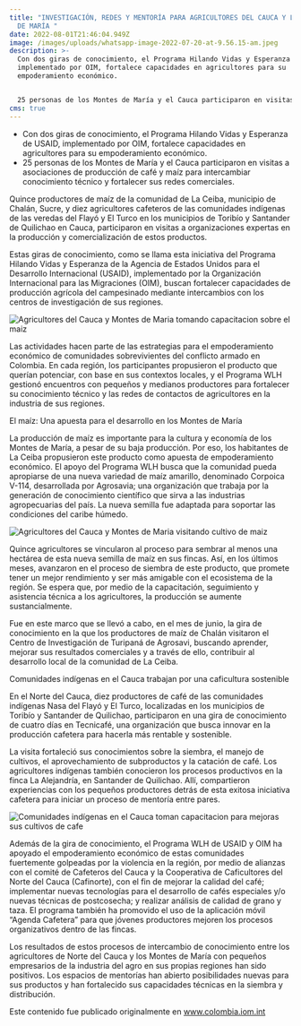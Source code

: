 ```yaml
---
title: "INVESTIGACIÓN, REDES Y MENTORÍA PARA AGRICULTORES DEL CAUCA Y LOS MONTES
  DE MARÍA "
date: 2022-08-01T21:46:04.949Z
image: /images/uploads/whatsapp-image-2022-07-20-at-9.56.15-am.jpeg
description: >-
  Con dos giras de conocimiento, el Programa Hilando Vidas y Esperanza de USAID,
  implementado por OIM, fortalece capacidades en agricultores para su
  empoderamiento económico. 


  25 personas de los Montes de María y el Cauca participaron en visitas a asociaciones de producción de café y maíz para intercambiar conocimiento técnico y fortalecer sus redes comerciales.  
cms: true
---
```

* Con dos giras de conocimiento, el Programa Hilando Vidas y Esperanza de USAID, implementado por OIM, fortalece capacidades en agricultores para su empoderamiento económico. 
* 25 personas de los Montes de María y el Cauca participaron en visitas a asociaciones de producción de café y maíz para intercambiar conocimiento técnico y fortalecer sus redes comerciales.  

Quince productores de maíz de la comunidad de La Ceiba, municipio de Chalán, Sucre, y diez agricultores cafeteros de las comunidades indígenas de las veredas del Flayó y El Turco en los municipios de Toribío y Santander de Quilichao en Cauca, participaron en visitas a organizaciones expertas en la producción y comercialización de estos productos.  

Estas giras de conocimiento, como se llama esta iniciativa del Programa Hilando Vidas y Esperanza de la Agencia de Estados Unidos para el Desarrollo Internacional (USAID), implementado por la Organización Internacional para las Migraciones (OIM), buscan fortalecer capacidades de producción agrícola del campesinado mediante intercambios con los centros de investigación de sus regiones.  

![Agricultores del Cauca y Montes de Maria tomando capacitacion sobre el maiz](https://colombia.iom.int/sites/g/files/tmzbdl1011/files/images/Notas/giras4.png "Agricultores del Cauca y Montes de Maria tomando capacitacion sobre el maiz")

Las actividades hacen parte de las estrategias para el empoderamiento económico de comunidades sobrevivientes del conflicto armado en Colombia. En cada región, los participantes propusieron el producto que querían potenciar, con base en sus contextos locales, y el Programa WLH gestionó encuentros con pequeños y medianos productores para fortalecer su conocimiento técnico y las redes de contactos de agricultores en la industria de sus regiones.  

El maíz: Una apuesta para el desarrollo en los Montes de María 

La producción de maíz es importante para la cultura y economía de los Montes de María, a pesar de su baja producción. Por eso, los habitantes de La Ceiba propusieron este producto como apuesta de empoderamiento económico. El apoyo del Programa WLH busca que la comunidad pueda apropiarse de una nueva variedad de maíz amarillo, denominado Corpoica V-114, desarrollada por Agrosavia; una organización que trabaja por la generación de conocimiento científico que sirva a las industrias agropecuarias del país. La nueva semilla fue adaptada para soportar las condiciones del caribe húmedo. 

![Agricultores del Cauca y Montes de Maria visitando cultivo de maiz](https://colombia.iom.int/sites/g/files/tmzbdl1011/files/images/Notas/giras3.png "Agricultores del Cauca y Montes de Maria visitando cultivo de maiz")

Quince agricultores se vincularon al proceso para sembrar al menos una hectárea de esta nueva semilla de maíz en sus fincas. Así, en los últimos meses, avanzaron en el proceso de siembra de este producto, que promete tener un mejor rendimiento y ser más amigable con el ecosistema de la región. Se espera que, por medio de la capacitación, seguimiento y asistencia técnica a los agricultores, la producción se aumente sustancialmente. 

Fue en este marco que se llevó a cabo, en el mes de junio, la gira de conocimiento en la que los productores de maíz de Chalán visitaron el Centro de Investigación de Turipaná de Agrosavi, buscando aprender, mejorar sus resultados comerciales y a través de ello, contribuir al desarrollo local de la comunidad de La Ceiba. 

Comunidades indígenas en el Cauca trabajan por una caficultura sostenible 

En el Norte del Cauca, diez productores de café de las comunidades indígenas Nasa del Flayó y El Turco, localizadas en los municipios de Toribío y Santander de Quilichao, participaron en una gira de conocimiento de cuatro días en Tecnicafé, una organización que busca innovar en la producción cafetera para hacerla más rentable y sostenible.  

La visita fortaleció sus conocimientos sobre la siembra, el manejo de cultivos, el aprovechamiento de subproductos y la catación de café. Los agricultores indígenas también conocieron los procesos productivos en la finca La Alejandría, en Santander de Quilichao. Allí, compartieron experiencias con los pequeños productores detrás de esta exitosa iniciativa cafetera para iniciar un proceso de mentoría entre pares. 

![Comunidades indígenas en el Cauca toman capacitacion para mejoras sus cultivos de cafe](https://colombia.iom.int/sites/g/files/tmzbdl1011/files/images/Notas/giras2.png "Comunidades indígenas en el Cauca toman capacitacion para mejoras sus cultivos de cafe")

Además de la gira de conocimiento, el Programa WLH de USAID y OIM ha apoyado el empoderamiento económico de estas comunidades fuertemente golpeadas por la violencia en la región, por medio de alianzas con el comité de Cafeteros del Cauca y la Cooperativa de Caficultores del Norte del Cauca (Cafinorte), con el fin de mejorar la calidad del café; implementar nuevas tecnologías para el desarrollo de cafés especiales y/o nuevas técnicas de postcosecha; y realizar análisis de calidad de grano y taza. El programa también ha promovido el uso de la aplicación móvil “Agenda Cafetera” para que jóvenes productores mejoren los procesos organizativos dentro de las fincas. 

Los resultados de estos procesos de intercambio de conocimiento entre los agricultores de Norte del Cauca y los Montes de María con pequeños empresarios de la industria del agro en sus propias regiones han sido positivos. Los espacios de mentorías han abierto posibilidades nuevas para sus productos y han fortalecido sus capacidades técnicas en la siembra y distribución.



Este contenido fue publicado originalmente en www.colombia.iom.int